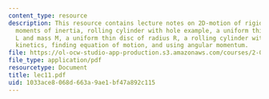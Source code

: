 ```yaml
---
content_type: resource
description: This resource contains lecture notes on 2D-motion of rigid bodies, finding
  moments of inertia, rolling cylinder with hole example, a uniform thin rod of length
  L and mass M, a uniform thin disc of radius R, a rolling cylinder with a hole, kinematics,
  kinetics, finding equation of motion, and using angular momentum.
file: https://ol-ocw-studio-app-production.s3.amazonaws.com/courses/2-003j-dynamics-and-control-i-spring-2007/1033ace8068d663a9ae1bf47a892c115_lec11.pdf
file_type: application/pdf
resourcetype: Document
title: lec11.pdf
uid: 1033ace8-068d-663a-9ae1-bf47a892c115
---
```

